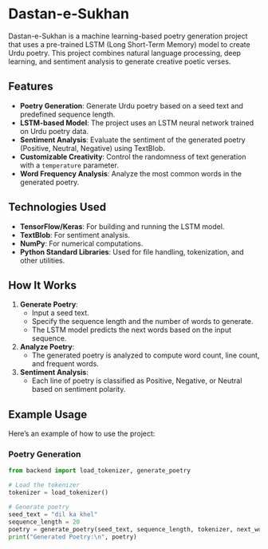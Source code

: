 # Dastan-e-Sukhan

Dastan-e-Sukhan is a machine learning-based poetry generation project that uses a pre-trained LSTM (Long Short-Term Memory) model to create Urdu poetry. This project combines natural language processing, deep learning, and sentiment analysis to generate creative poetic verses.

## Features
- **Poetry Generation**: Generate Urdu poetry based on a seed text and predefined sequence length.
- **LSTM-based Model**: The project uses an LSTM neural network trained on Urdu poetry data.
- **Sentiment Analysis**: Evaluate the sentiment of the generated poetry (Positive, Neutral, Negative) using TextBlob.
- **Customizable Creativity**: Control the randomness of text generation with a `temperature` parameter.
- **Word Frequency Analysis**: Analyze the most common words in the generated poetry.

## Technologies Used
- **TensorFlow/Keras**: For building and running the LSTM model.
- **TextBlob**: For sentiment analysis.
- **NumPy**: For numerical computations.
- **Python Standard Libraries**: Used for file handling, tokenization, and other utilities.

## How It Works
1. **Generate Poetry**:
   - Input a seed text.
   - Specify the sequence length and the number of words to generate.
   - The LSTM model predicts the next words based on the input sequence.
2. **Analyze Poetry**:
   - The generated poetry is analyzed to compute word count, line count, and frequent words.
3. **Sentiment Analysis**:
   - Each line of poetry is classified as Positive, Negative, or Neutral based on sentiment polarity.

## Example Usage
Here’s an example of how to use the project:

### Poetry Generation
```python
from backend import load_tokenizer, generate_poetry

# Load the tokenizer
tokenizer = load_tokenizer()

# Generate poetry
seed_text = "dil ka khel"
sequence_length = 20
poetry = generate_poetry(seed_text, sequence_length, tokenizer, next_words=50, temperature=1.0)
print("Generated Poetry:\n", poetry)
